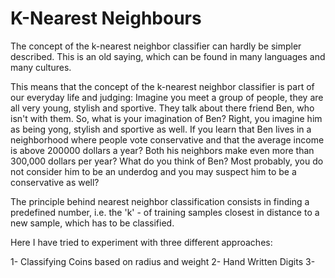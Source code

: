 # K-Nearest Neighbours
The concept of the k-nearest neighbor classifier can hardly be simpler described. This is an old saying, which can be found in many languages and many cultures. 

This means that the concept of the k-nearest neighbor classifier is part of our everyday life and judging: Imagine you meet a group of people, they are all very young, stylish and sportive. They talk about there friend Ben, who isn't with them. So, what is your imagination of Ben? Right, you imagine him as being yong, stylish and sportive as well. If you learn that Ben lives in a neighborhood where people vote conservative and that the average income is above 200000 dollars a year? Both his neighbors make even more than 300,000 dollars per year? What do you think of Ben? Most probably, you do not consider him to be an underdog and you may suspect him to be a conservative as well?

The principle behind nearest neighbor classification consists in finding a predefined number, i.e. the 'k' - of training samples closest in distance to a new sample, which has to be classified.

Here I have tried to experiment with three different approaches:

1- Classifying Coins based on radius and weight
2- Hand Written Digits
3-
